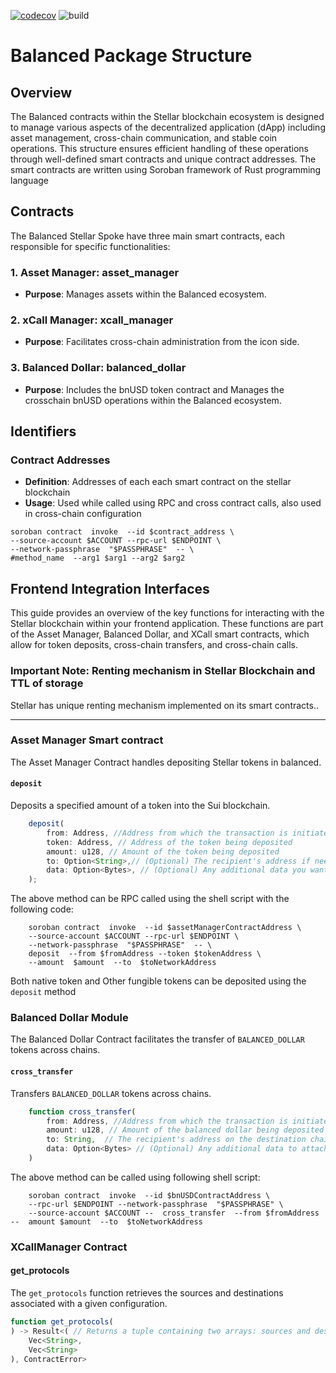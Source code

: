 [![codecov](https://codecov.io/gh/balancednetwork/balanced-soroban-contracts/graph/badge.svg?token=6Epcv9Uek5)](https://codecov.io/gh/balancednetwork/balanced-soroban-contracts) ![build](https://github.com/balancednetwork/balanced-soroban-contracts/actions/workflows/build-test-soroban-contracts.yml/badge.svg)

# Balanced Package Structure

## Overview

The Balanced contracts within the Stellar blockchain ecosystem is designed to manage various aspects of the decentralized application (dApp) including asset management, cross-chain communication, and stable coin operations. This structure ensures efficient handling of these operations through well-defined smart contracts and unique contract addresses. The smart contracts are written using Soroban framework of Rust programming language

## Contracts

The Balanced Stellar Spoke have three main smart contracts, each responsible for specific functionalities:

### 1. Asset Manager: asset_manager
- **Purpose**: Manages assets within the Balanced ecosystem.
  
### 2. xCall Manager: xcall_manager
- **Purpose**: Facilitates cross-chain administration from the icon side.

### 3. Balanced Dollar: balanced_dollar
- **Purpose**: Includes the bnUSD token contract and Manages the crosschain bnUSD operations within the Balanced ecosystem.

## Identifiers

### Contract Addresses
- **Definition**:  Addresses of each each smart contract on the stellar blockchain
- **Usage**: Used while called using RPC and cross contract calls, also used in cross-chain configuration

```shell
soroban contract  invoke  --id $contract_address \
--source-account $ACCOUNT --rpc-url $ENDPOINT \
--network-passphrase  "$PASSPHRASE"  -- \
#method_name  --arg1 $arg1 --arg2 $arg2
```

## Frontend Integration Interfaces

This guide provides an overview of the key functions for interacting with the Stellar blockchain within your frontend application. These functions are part of the Asset Manager, Balanced Dollar, and XCall smart contracts, which allow for token deposits, cross-chain transfers, and cross-chain calls.

### Important Note: Renting mechanism in Stellar Blockchain and TTL of storage

Stellar has unique renting mechanism implemented on its smart contracts..

---

### Asset Manager Smart contract

The Asset Manager Contract handles depositing Stellar tokens in balanced.

#### `deposit`

Deposits a specified amount of a token into the Sui blockchain.
``` typescript
	deposit(
		from: Address, //Address from which the transaction is initiated
		token: Address, // Address of the token being deposited
		amount: u128, // Amount of the token being deposited
		to: Option<String>,// (Optional) The recipient's address if needed.
		data: Option<Bytes>, // (Optional) Any additional data you want to attach to the deposit.
	);
```
The above method can be RPC called using the shell script with the following code: 
```shell 
	soroban contract  invoke  --id $assetManagerContractAddress \
	--source-account $ACCOUNT --rpc-url $ENDPOINT \
	--network-passphrase  "$PASSPHRASE"  -- \
	deposit  --from $fromAddress --token $tokenAddress \
	--amount  $amount  --to  $toNetworkAddress
```
Both native token and Other fungible tokens can be deposited using the `deposit` method

### Balanced Dollar Module

The Balanced Dollar Contract facilitates the transfer of `BALANCED_DOLLAR` tokens across chains.

#### `cross_transfer`

Transfers `BALANCED_DOLLAR` tokens across chains.
```typescript
	function cross_transfer(
		from: Address, //Address from which the transaction is initiated
		amount: u128, // Amount of the balanced dollar being deposited
		to: String,  // The recipient's address on the destination chain.
		data: Option<Bytes> // (Optional) Any additional data to attach to the transfer.
	)
```
The above method can be called using following shell script: 
```shell
	soroban contract  invoke  --id $bnUSDContractAddress \
	--rpc-url $ENDPOINT --network-passphrase  "$PASSPHRASE" \
	--source-account $ACCOUNT --  cross_transfer  --from $fromAddress --  amount $amount  --to  $toNetworkAddress
```

### XCallManager Contract

#### get_protocols
The `get_protocols` function retrieves the sources and destinations associated with a given configuration. 

```typescript
function get_protocols(
) -> Result<( // Returns a tuple containing two arrays: sources and destinations or error if occurred 
	Vec<String>, 
	Vec<String>
), ContractError>       
```
